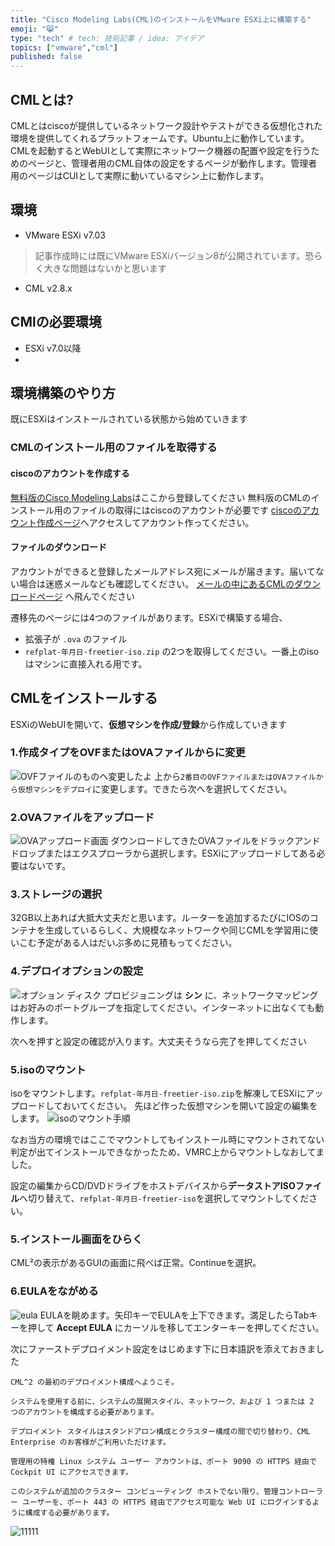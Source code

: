 ```yaml
---
title: "Cisco Modeling Labs(CML)のインストールをVMware ESXi上に構築する"
emoji: "😸"
type: "tech" # tech: 技術記事 / idea: アイデア
topics: ["vmware","cml"]
published: false
---
```


## CMLとは?
CMLとはciscoが提供しているネットワーク設計やテストができる仮想化された環境を提供してくれるプラットフォームです。Ubuntu上に動作しています。CMLを起動するとWebUIとして実際にネットワーク機器の配置や設定を行うためのページと、管理者用のCML自体の設定をするページが動作します。管理者用のページはCUIとして実際に動いているマシン上に動作します。

## 環境
- VMware ESXi v7.03
> 記事作成時には既にVMware ESXiバージョン8が公開されています。恐らく大きな問題はないかと思います
- CML v2.8.x

## CMlの必要環境
- ESXi v7.0以降
- 

## 環境構築のやり方
既にESXiはインストールされている状態から始めていきます

### CMLのインストール用のファイルを取得する
#### ciscoのアカウントを作成する
[無料版のCisco Modeling Labs](https://mkto.cisco.com/cml-free.html)はここから登録してください
無料版のCMLのインストール用のファイルの取得にはciscoのアカウントが必要です
 [ciscoのアカウント作成ページ](https://id.cisco.com/signin/register)へアクセスしてアカウント作ってください。

#### ファイルのダウンロード
アカウントができると登録したメールアドレス宛にメールが届きます。届いてない場合は迷惑メールなども確認してください。
[メールの中にあるCMLのダウンロードページ](https://software.cisco.com/download/home/286193282/type/286326381/release/CML-Free?mkt_tok=NTY0LVdIVi0zMjMAAAGaKZwwosvxyRt0ifDU443RG8q_dY9yET75OqLaReeR_02pia7AtJjNb4bzkGngf13IilaTY3_e46tEjbqIshbXeIyvpmybEqozvIwDETFU4BsLZ1hR) へ飛んでください

遷移先のページには4つのファイルがあります。ESXiで構築する場合、
- 拡張子が `.ova` のファイル
- `refplat-年月日-freetier-iso.zip`
の2つを取得してください。一番上のisoはマシンに直接入れる用です。

## CMLをインストールする
ESXiのWebUIを開いて、**仮想マシンを作成/登録**から作成していきます

### 1.作成タイプをOVFまたはOVAファイルからに変更
![OVFファイルのものへ変更したよ](https://storage.googleapis.com/zenn-user-upload/ff2cafcc9db2-20250717.png)
上から`2番目のOVFファイルまたはOVAファイルから仮想マシンをデプロイ`に変更します。できたら次へを選択してください。

### 2.OVAファイルをアップロード
![OVAアップロード画面](https://storage.googleapis.com/zenn-user-upload/0a7af48dadfa-20250717.png)
ダウンロードしてきたOVAファイルをドラックアンドドロップまたはエクスプローラから選択します。ESXiにアップロードしてある必要はないです。

### 3.ストレージの選択
32GB以上あれば大抵大丈夫だと思います。ルーターを追加するたびにIOSのコンテナを生成しているらしく、大規模なネットワークや同じCMLを学習用に使いこむ予定がある人はだいぶ多めに見積もってください。

### 4.デプロイオプションの設定
![オプション](https://storage.googleapis.com/zenn-user-upload/1523e1970cba-20250718.png)
ディスク プロビジョニングは **シン** に、ネットワークマッピングはお好みのポートグループを指定してください。インターネットに出なくても動作します。

次へを押すと設定の確認が入ります。大丈夫そうなら完了を押してください

### 5.isoのマウント
isoをマウントします。`refplat-年月日-freetier-iso.zip`を解凍してESXiにアップロードしておいてください。
先ほど作った仮想マシンを開いて設定の編集をします。
![isoのマウント手順](https://storage.googleapis.com/zenn-user-upload/818da267693a-20250718.png)

なお当方の環境ではここでマウントしてもインストール時にマウントされてない判定が出てインストールできなかったため、VMRC上からマウントしなおしてました。

設定の編集からCD/DVDドライブをホストデバイスから**データストアISOファイル**へ切り替えて、`refplat-年月日-freetier-iso`を選択してマウントしてください。

### 5.インストール画面をひらく
CML²の表示があるGUIの画面に飛べば正常。Continueを選択。

### 6.EULAをながめる

![eula](https://storage.googleapis.com/zenn-user-upload/47060a891c32-20250718.png)
EULAを眺めます。矢印キーでEULAを上下できます。満足したらTabキーを押して **Accept EULA** にカーソルを移してエンターキーを押してください。

次にファーストデプロイメント設定をはじめます下に日本語訳を添えておきました
```
CML^2 の最初のデプロイメント構成へようこそ。

システムを使用する前に、システムの展開スタイル、ネットワーク、および 1 つまたは 2 つのアカウントを構成する必要があります。

デプロイメント スタイルはスタンドアロン構成とクラスター構成の間で切り替わり、CML Enterprise のお客様がご利用いただけます。

管理用の特権 Linux システム ユーザー アカウントは、ポート 9090 の HTTPS 経由で Cockpit UI にアクセスできます。

このシステムが追加のクラスター コンピューティング ホストでない限り、管理コントローラー ユーザーを、ポート 443 の HTTPS 経由でアクセス可能な Web UI にログインするように構成する必要があります。
```
![11111](https://storage.googleapis.com/zenn-user-upload/d83acb80ee4a-20250718.png)


